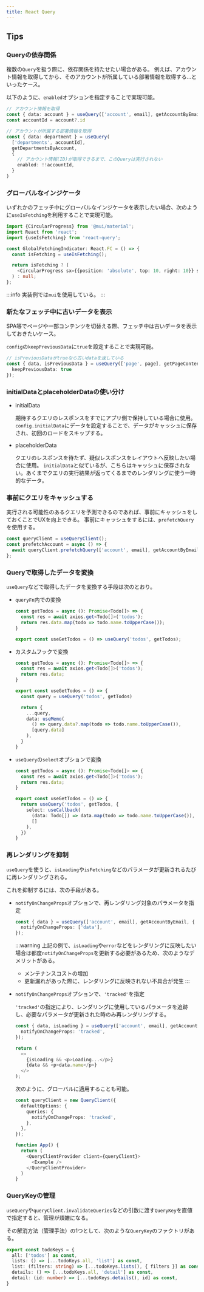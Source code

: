 ```yaml
---
title: React Query
---
```


## Tips

### Queryの依存関係

複数の`Query`を扱う際に、依存関係を持たせたい場合がある。
例えば、アカウント情報を取得してから、そのアカウントが所属している部署情報を取得する…といったケース。

以下のように、`enabled`オプションを指定することで実現可能。

```ts title=Reactのコンポーネント内
// アカウント情報を取得
const { data: account } = useQuery(['account', email], getAccountByEmail);
const accountId = account?.id

// アカウントが所属する部署情報を取得
const { data: department } = useQuery(
  ['departments', accountId],
  getDepartmentsByAccount,
  {
    // アカウント情報(ID)が取得できるまで、このQueryは実行されない
    enabled: !!accountId,
  }
)
```

### グローバルなインジケータ

いずれかのフェッチ中にグローバルなインジケータを表示したい場合、次のように`useIsFetching`を利用することで実現可能。

```ts
import {CircularProgress} from '@mui/material';
import React from 'react';
import {useIsFetching} from 'react-query';

const GlobalFetchingIndicator: React.FC = () => {
  const isFetching = useIsFetching();

  return isFetching ? (
    <CircularProgress sx={{position: 'absolute', top: 10, right: 10}} size={24} />
  ) : null;
};
```

:::info
実装例では`mui`を使用している。
:::

### 新たなフェッチ中に古いデータを表示

SPA等でページや一部コンテンツを切替える際、フェッチ中は古いデータを表示しておきたいケース。

`config`の`keepPreviousData`に`true`を設定することで実現可能。

```ts title=Reactのコンポーネント内
// isPreviousDataがtrueなら古いdataを返している
const { data, isPreviousData } = useQuery(['page', page], getPageContents, {
  keepPreviousData: true
});
```

### initialDataとplaceholderDataの使い分け

- initialData

  期待するクエリのレスポンスをすでにアプリ側で保持している場合に使用。
  `config.initialData`にデータを設定することで、データがキャッシュに保存され、初回のロードをスキップする。

- placeholderData

  クエリのレスポンスを待たず、疑似レスポンスをレイアウトへ反映したい場合に使用。
  `initialData`と似ているが、こちらはキャッシュに保存されない。あくまでクエリの実行結果が返ってくるまでのレンダリングに使う一時的なデータ。

### 事前にクエリをキャッシュする

実行される可能性のあるクエリを予測できるのであれば、事前にキャッシュをしておくことでUXを向上できる。
事前にキャッシュをするには、`prefetchQuery`を使用する。

```ts title=Reactのコンポーネント内
const queryClient = useQueryClient();
const prefetchAccount = async () => {
  await queryClient.prefetchQuery(['account', email], getAccountByEmail);
};
```

### Queryで取得したデータを変換

`useQuery`などで取得したデータを変換する手段は次のとおり。

- `queryFn`内での変換

  ```ts
  const getTodos = async (): Promise<Todo[]> => {
    const res = await axios.get<Todo[]>('todos');
    return res.data.map(todo => todo.name.toUpperCase());
  }

  export const useGetTodos = () => useQuery('todos', getTodos);
  ```

- カスタムフックで変換

  ```ts
  const getTodos = async (): Promise<Todo[]> => {
    const res = await axios.get<Todo[]>('todos');
    return res.data;
  }

  export const useGetTodos = () => {
    const query = useQuery('todos', getTodos)

    return {
      ...query,
      data: useMemo(
        () => query.data?.map(todo => todo.name.toUpperCase()),
        [query.data]
      ),
    }
  }
  ```

- `useQuery`の`select`オプションで変換

  ```ts
  const getTodos = async (): Promise<Todo[]> => {
    const res = await axios.get<Todo[]>('todos');
    return res.data;
  }

  export const useGetTodos = () => {
    return useQuery('todos', getTodos, {
      select: useCallback(
        (data: Todo[]) => data.map(todo => todo.name.toUpperCase()),
        []
      ),
    })
  }
  ```

### 再レンダリングを抑制

`useQuery`を使うと、`isLoading`や`isFetching`などのパラメータが更新されるたびに再レンダリングされる。

これを抑制するには、次の手段がある。

- `notifyOnChangeProps`オプションで、再レンダリング対象のパラメータを指定

  ```ts title=dataが更新された時だけ再レンダリング
  const { data } = useQuery(['account', email], getAccountByEmail, {
    notifyOnChangeProps: ['data'],
  });
  ```

  :::warning
  上記の例で、`isLoading`や`error`などをレンダリングに反映したい場合は都度`notifyOnChangeProps`を更新する必要があるため、次のようなデメリットがある。
  - メンテナンスコストの増加
  - 更新漏れがあった際に、レンダリングに反映されない不具合が発生
  :::

- `notifyOnChangeProps`オプションで、`'tracked'`を指定

  `'tracked'`の指定により、レンダリングに使用しているパラメータを追跡し、必要なパラメータが更新された時のみ再レンダリングする。

  ```ts title=dataとisLoadingが更新された時だけ再レンダリング
  const { data, isLoading } = useQuery(['account', email], getAccountByEmail, {
    notifyOnChangeProps: 'tracked',
  });

  return (
    <>
      {isLoading && <p>Loading...</p>}
      {data && <p>data.name</p>}
    </>
  );
  ```

  次のように、グローバルに適用することも可能。

  ```ts
  const queryClient = new QueryClient({
    defaultOptions: {
      queries: {
        notifyOnChangeProps: 'tracked',
      },
    },
  });

  function App() {
    return (
      <QueryClientProvider client={queryClient}>
        <Example />
      </QueryClientProvider>
    )
  }
  ```

### QueryKeyの管理

`useQuery`や`queryClient.invalidateQueries`などの引数に渡す`QueryKey`を直値で指定すると、管理が煩雑になる。

その解消方法（管理手法）の1つとして、次のような`QueryKey`のファクトリがある。

```ts
export const todoKeys = {
  all: ['todos'] as const,
  lists: () => [...todoKeys.all, 'list'] as const,
  list: (filters: string) => [...todoKeys.lists(), { filters }] as const,
  details: () => [...todoKeys.all, 'detail'] as const,
  detail: (id: number) => [...todoKeys.details(), id] as const,
}
```
